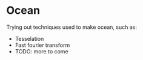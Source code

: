 # Ocean

Trying out techniques used to make ocean, such as:
- Tesselation
- Fast fourier transform
- TODO: more to come
